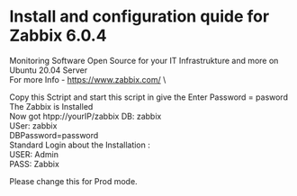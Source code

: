 # Install and configuration quide for Zabbix 6.0.4

Monitoring Software Open Source for your IT Infrastrukture and more on Ubuntu 20.04 Server \
For more Info - https://www.zabbix.com/ \


Copy this Sctript and start this script in give the Enter Password = pasword \
The Zabbix is Installed \
Now got htpp://yourIP/zabbix
DB: zabbix \
USer: zabbix \
DBPassword=password \
Standard Login about the Installation : \
USER: Admin \
PASS: Zabbix 

Please change this for Prod mode. 
